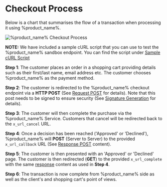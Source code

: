 # Checkout Process

Below is a chart that summarises the flow of a transaction when processing it using %product_name%.

<img src="/img/api/1.png" alt="%product_name% Checkout Process">

**NOTE:** We have included a sample cURL script that you can use to test the %product_name% sandbox endpoint. You can find the script under [Sample cURL Script](../developer_resources/sample_curl.md)

 **Step 1**: The customer places an order in a shopping cart providing details such as their first/last name, email address etc. The customer chooses %product_name% as the payment method.

 **Step 2**: The customer is redirected to the %product_name% checkout endpoint via a **HTTP POST** (See <a href="/developer_resources/api_reference/#Request">Request POST</a> for details). Note that this post needs to be signed to ensure security (See <a href="/developer_resources/signature_generation/">Signature Generation</a> for details).

 **Step 3**: The customer will then complete the purchase via the %product_name% Service. Customers that cancel will be redirected back to the <code>x_url_cancel</code> URL.

**Step 4**: Once a decision has been reached ('Approved' or 'Declined'), %product_name% will **POST** (Server to Server) to the provided <code>x_url_callback</code> URL  (See <a href="/developer_resources/api_reference/#Responses">Response POST</a> content).  

**Step 5**: The customer is then presented with an 'Approved' or 'Declined' page.  The customer is then redirected (**GET**) to the provided <code>x_url_complete</code> with the same <a href="/developer_resources/api_reference/#Responses">response</a> content as used in **Step 4**.  

 **Step 6**: The transaction is now complete from %product_name% side as well as the client's and shopping cart's point of views.
